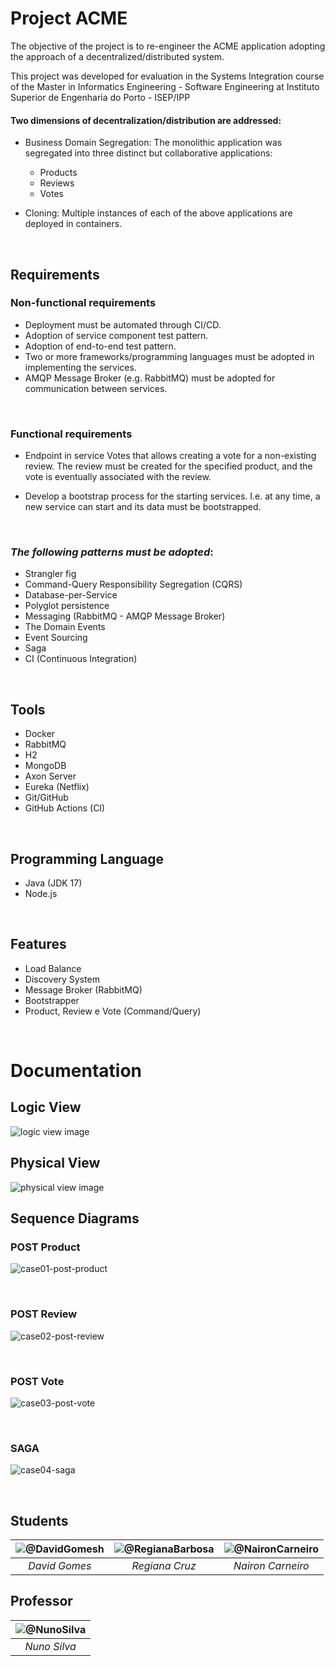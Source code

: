 # Project ACME

The objective of the project is to re-engineer the ACME application adopting the approach of a decentralized/distributed system.

This project was developed for evaluation in the Systems Integration course of the Master in Informatics Engineering - Software Engineering at Instituto Superior de Engenharia do Porto - ISEP/IPP

#### Two dimensions of decentralization/distribution are addressed:
- Business Domain Segregation: The monolithic application was segregated into three distinct but collaborative applications:
    - Products
    - Reviews
    - Votes

- Cloning: Multiple instances of each of the above applications are deployed in containers.

<br>

## Requirements

### Non-functional requirements
- Deployment must be automated through CI/CD.
- Adoption of service component test pattern.
- Adoption of end-to-end test pattern.
- Two or more frameworks/programming languages must be adopted in implementing the services.
- AMQP Message Broker (e.g. RabbitMQ) must be adopted for communication between services.

<br>

### Functional requirements
- Endpoint in service Votes that allows creating a vote for a non-existing review. The review must be created for the specified product, and the vote is eventually associated with the review.

- Develop a bootstrap process for the starting services. I.e. at any time, a new service can start and its data must be bootstrapped.

<br>

### _The following patterns must be adopted_:
- Strangler fig
- Command-Query Responsibility Segregation (CQRS)
- Database-per-Service
- Polyglot persistence
- Messaging (RabbitMQ - AMQP Message Broker)
- The Domain Events
- Event Sourcing
- Saga
- CI (Continuous Integration)

<br>

## Tools

- Docker
- RabbitMQ
- H2
- MongoDB
- Axon Server
- Eureka (Netflix)
- Git/GitHub
- GitHub Actions (CI)

<br>

## Programming Language

- Java (JDK 17)
- Node.js

<br>

## Features

- Load Balance
- Discovery System
- Message Broker (RabbitMQ)
- Bootstrapper
- Product, Review e Vote (Command/Query)

<br>

# Documentation
## Logic View
![logic view image](https://raw.githubusercontent.com/INSIS-s-Projects-ISEP/.github/main/profile/docs/ACME-logic-view.svg)

## Physical View
![physical view image](https://raw.githubusercontent.com/INSIS-s-Projects-ISEP/.github/main/profile/docs/ACME-physical%20view.svg)

## Sequence Diagrams
### POST Product
![case01-post-product](https://raw.githubusercontent.com/INSIS-s-Projects-ISEP/.github/main/profile/docs/ACME-Case%2001%20HttpClient%20POST%20Product%20Request.svg)

<br>

### POST Review
![case02-post-review](https://raw.githubusercontent.com/INSIS-s-Projects-ISEP/.github/main/profile/docs/ACME%20-Case%2002%20HttpClient%20POST%20Review%20Request.svg)

<br>

### POST Vote
![case03-post-vote](https://raw.githubusercontent.com/INSIS-s-Projects-ISEP/.github/main/profile/docs/ACME-Case%2003%20HttpClient%20POST%20Vote%20Request.svg)

<br>

### SAGA
![case04-saga](https://raw.githubusercontent.com/INSIS-s-Projects-ISEP/.github/main/profile/docs/ACME-Case%2004(SAGA).svg)
<br>

<br>

## Students
| <img alt="@DavidGomesh" src="https://avatars.githubusercontent.com/DavidGomesh?size=64"> | <img alt="@RegianaBarbosa" src="https://avatars.githubusercontent.com/RegianaBarbosa?size=64"> | <img alt="@NaironCarneiro" src="https://avatars.githubusercontent.com/NaironCarneiro?size=64"> |
| :-: | :-: | :-: |
| *David Gomes* | *Regiana Cruz* | *Nairon Carneiro* |

## Professor
| <img alt="@NunoSilva" src="https://avatar-management--avatars.us-west-2.prod.public.atl-paas.net/557058:6fcae13e-78be-47ae-b86f-32c59404c8a3/de6bf548-8908-4c59-bdac-2813d38f37a0/64"> |
| :-: |
| *Nuno Silva* |
